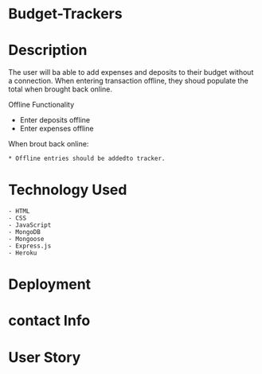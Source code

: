 # Budget-Trackers

# Description

The user will ba able to add expenses and deposits to their budget without a connection. When entering transaction offline, they shoud populate the total when brought back online.

Offline Functionality

- Enter deposits offline
- Enter expenses offline

When brout back online:

    * Offline entries should be addedto tracker.

# Technology Used

    - HTML
    - CSS
    - JavaScript
    - MongoDB
    - Mongoose
    - Express.js  
    - Heroku

 # Deployment

# contact Info


# User Story


